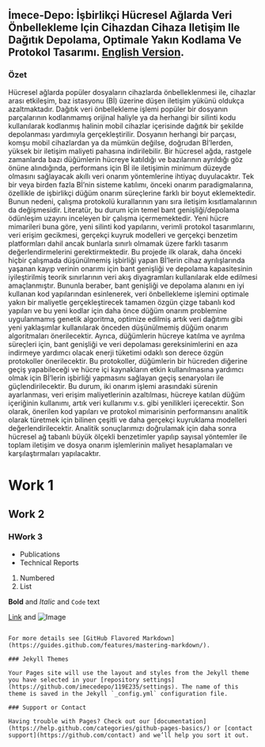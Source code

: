 ## İmece-Depo: İşbirlikçi Hücresel Ağlarda Veri Önbellekleme Için Cihazdan Cihaza Iletişim Ile Dağıtık Depolama, Optimale Yakın Kodlama Ve Protokol Tasarımı. [English Version](https://github.com/imecedepo/119E235-DISCO-proc/).

### Özet

Hücresel ağlarda popüler dosyaların cihazlarda önbelleklenmesi ile, cihazlar arası etkileşim, baz istasyonu (Bİ) üzerine
düşen iletişim yükünü oldukça azaltmaktadır. Dağıtık veri önbellekleme işlemi popüler bir dosyanın parçalarının
kodlanmamış orijinal haliyle ya da herhangi bir silinti kodu kullanılarak kodlanmış halinin mobil cihazlar içerisinde dağıtık
bir şekilde depolanması yardımıyla gerçekleştirilir. Dosyanın herhangi bir parçası, komşu mobil cihazlardan ya da
mümkün değilse, doğrudan Bİ’lerden, yüksek bir iletişim maliyeti pahasına indirilebilir. Bir hücresel ağda, rastgele
zamanlarda bazı düğümlerin hücreye katıldığı ve bazılarının ayrıldığı göz önüne alındığında, performans için Bİ ile
iletişimin minimum düzeyde olmasını sağlayacak akıllı veri onarım yöntemlerine ihtiyaç duyulacaktır. Tek bir veya birden
fazla Bİ’nin sisteme katılımı, önceki onarım paradigmalarına, özellikle de işbirlikçi düğüm onarım süreçlerine farklı bir
boyut eklemektedir. Bunun nedeni, çalışma protokolü kurallarının yanı sıra iletişim kısıtlamalarının da değişmesidir.
Literatür, bu durum için temel bant genişliği/depolama ödünleşim uzayını inceleyen bir çalışma içermemektedir.
Yeni hücre mimarileri buna göre, yeni silinti kod yapılarını, verimli protokol tasarımlarını, veri erişim gecikmesi,
gerçekçi kuyruk modelleri ve gerçekçi benzetim platformları dahil ancak bunlarla sınırlı olmamak üzere farklı tasarım
değerlendirmelerini gerektirmektedir. Bu projede ilk olarak, daha önceki hiçbir çalışmada düşünülmemiş işbirliği
yapan Bİ’lerin cihaz ayrılışlarında yaşanan kayıp verinin onarımı için bant genişliği ve depolama kapasitesinin
iyileştirilmiş teorik sınırlarının veri akış diyagramları kullanılarak elde edilmesi amaçlanmıştır. Bununla beraber, bant
genişliği ve depolama alanını en iyi kullanan kod yapılarından esinlenerek, veri önbellekleme işlemini optimale yakın bir
maliyetle gerçekleştirecek tamamen özgün çizge tabanlı kod yapıları ve bu yeni kodlar için daha önce düğüm onarım
problemine uygulanmamış genetik algoritma, optimize edilmiş artık veri dağıtımı gibi yeni yaklaşımlar kullanılarak
önceden düşünülmemiş düğüm onarım algoritmaları önerilecektir. Ayrıca, düğümlerin hücreye katılma ve ayrılma
süreçleri için, bant genişliği ve veri depolaması gereksinimlerini en aza indirmeye yardımcı olacak enerji tüketimi odaklı
son derece özgün protokoller önerilecektir. Bu protokoller, düğümlerin bir hücreden diğerine geçiş yapabileceği ve
hücre içi kaynakların etkin kullanılmasına yardımcı olmak için Bİ’lerin işbirliği yapmasını sağlayan geçiş senaryoları ile
güçlendirilecektir. Bu durum, iki onarım işlemi arasındaki sürenin ayarlanması, veri erişim maliyetlerinin azaltılması,
hücreye katılan düğüm içeriğinin kullanımı, artık veri kullanımı v.s. gibi yenilikleri içerecektir. Son olarak, önerilen kod
yapıları ve protokol mimarisinin performansını analitik olarak türetmek için bilinen çeşitli ve daha gerçekçi kuyruklama
modelleri değerlendirilecektir. Analitik sonuçlarımızı doğrulamak için daha sonra hücresel ağ tabanlı büyük ölçekli
benzetimler yapılıp sayısal yöntemler ile toplam iletişim ve dosya onarım işlemlerinin maliyet hesaplamaları ve
karşılaştırmaları yapılacaktır. 

# Work 1
## Work 2
### HWork 3

- Publications
- Technical Reports

1. Numbered
2. List

**Bold** and _Italic_ and `Code` text

[Link](url) and ![Image](src)
```

For more details see [GitHub Flavored Markdown](https://guides.github.com/features/mastering-markdown/).

### Jekyll Themes

Your Pages site will use the layout and styles from the Jekyll theme you have selected in your [repository settings](https://github.com/imecedepo/119E235/settings). The name of this theme is saved in the Jekyll `_config.yml` configuration file.

### Support or Contact

Having trouble with Pages? Check out our [documentation](https://help.github.com/categories/github-pages-basics/) or [contact support](https://github.com/contact) and we’ll help you sort it out.
